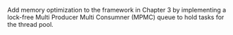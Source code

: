 Add memory optimization to the framework in Chapter 3 by implementing a lock-free Multi Producer Multi Consumner (MPMC) queue to hold tasks for the thread pool.
